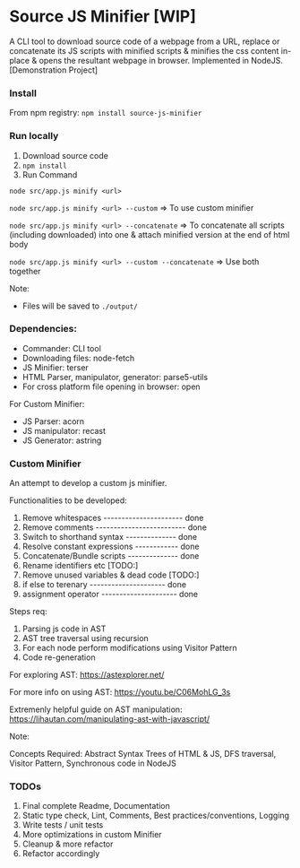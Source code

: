 # Source JS Minifier [WIP]
A CLI tool to download source code of a webpage from a URL, replace or concatenate its JS scripts with minified scripts & minifies the css content in-place & opens the resultant webpage in browser. Implemented in NodeJS.
[Demonstration Project]

### Install

From npm registry:
`npm install source-js-minifier` 

### Run locally

1. Download source code
2. `npm install` 
3. Run Command

`node src/app.js minify <url>` 

`node src/app.js minify <url> --custom` => To use custom minifier

`node src/app.js minify <url> --concatenate` => To concatenate all scripts (including downloaded) into one & attach minified version at the end of html body

`node src/app.js minify <url> --custom --concatenate` => Use both together

Note: 

* Files will be saved to `./output/` 

### Dependencies: 

* Commander: CLI tool
* Downloading files: node-fetch
* JS Minifier: terser
* HTML Parser, manipulator, generator: parse5-utils
* For cross platform file opening in browser: open

For Custom Minifier:

* JS Parser: acorn
* JS manipulator: recast
* JS Generator: astring

### Custom Minifier

An attempt to develop a custom js minifier.

Functionalities to be developed:

1. Remove whitespaces ---------------------- done
2. Remove comments ------------------------- done
3. Switch to shorthand syntax -------------- done
4. Resolve constant expressions ------------ done
5. Concatenate/Bundle scripts -------------- done 
6. Rename identifiers etc [TODO:]
7. Remove unused variables & dead code [TODO:]
8. if else to terenary --------------------- done
9. assignment operator --------------------- done

Steps req:

1. Parsing js code in AST
2. AST tree traversal using recursion
3. For each node perform modifications using Visitor Pattern
4. Code re-generation

For exploring AST: https://astexplorer.net/ 

For more info on using AST: https://youtu.be/C06MohLG_3s 

Extremenly helpful guide on AST manipulation: https://lihautan.com/manipulating-ast-with-javascript/ 

Note:

Concepts Required: Abstract Syntax Trees of HTML & JS, DFS traversal, Visitor Pattern, Synchronous code in NodeJS

### TODOs

1. Final complete Readme, Documentation
2. Static type check, Lint, Comments, Best practices/conventions, Logging 
3. Write tests / unit tests
4. More optimizations in custom Minifier
5. Cleanup & more refactor
6. Refactor accordingly

